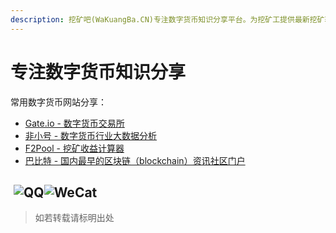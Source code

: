 ```yaml
---
description: 挖矿吧(WaKuangBa.CN)专注数字货币知识分享平台。为挖矿工提供最新挖矿软件及技术教程。
---
```


# 专注数字货币知识分享

常用数字货币网站分享：

* [Gate.io - 数字货币交易所](https://gateio.co/ref/261251)
* [非小号 - 数字货币行业大数据分析](https://www.feixiaohao.com/)
* [F2Pool - 挖矿收益计算器](https://www.f2pool.com/calculator?miner_id=84&currency=btc)
* [巴比特 - 国内最早的区块链（blockchain）资讯社区门户](https://www.8btc.com/)

​                                          ![QQ](https://raw.githubusercontent.com/xiaohuimc/wakuangba/master/images/QQ.png)![WeCat](https://github.com/xiaohuimc/wakuangba/raw/master/images/WeCat.png)
---
> 如若转载请标明出处

